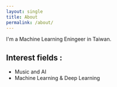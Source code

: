 ```yaml
---
layout: single
title: About
permalink: /about/
---
```


I'm a Machine Learning Eningeer in Taiwan.

## Interest fields :
* Music and AI
* Machine Learning & Deep Learning
